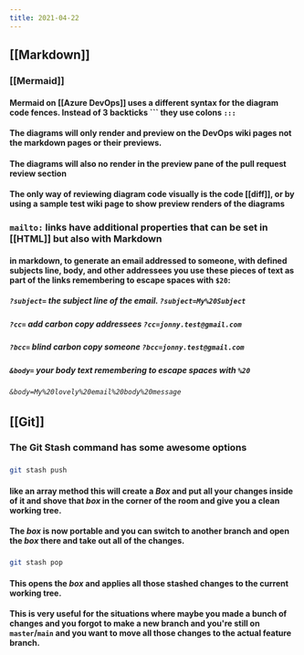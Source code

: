 ```yaml
---
title: 2021-04-22
---
```


## [[Markdown]]
### [[Mermaid]]
#### Mermaid on [[Azure DevOps]] uses a different syntax for the diagram code fences. Instead of 3 backticks \`\`\`  they use colons `:::`
#### The diagrams will only render and preview on the DevOps wiki pages not the markdown pages or their previews.
#### The diagrams will also no render in the preview pane of the pull request review section
#### The only way of reviewing diagram code visually is the code [[diff]], or by using a sample test wiki page to show preview renders of the diagrams
### `mailto:` links have additional properties that can be set in [[HTML]] but also with Markdown
#### in markdown, to generate an email addressed to someone, with defined subjects line, body, and other addressees you use these pieces of text as part of the links remembering to escape spaces with `$20`:
##### `?subject=` the subject line of the email. `?subject=My%20Subject`
##### `?cc=` add carbon copy addressees `?cc=jonny.test@gmail.com`
##### `?bcc=` blind carbon copy someone `?bcc=jonny.test@gmail.com`
##### `&body=` your body text remembering to escape spaces with `%20`
###### `&body=My%20lovely%20email%20body%20message`
#####
## [[Git]]
### The Git Stash command has some awesome options
###
```bash
git stash push 
```
#### like an array method this will create a _Box_ and put all your changes inside of it and shove that _box_ in the corner of the room and give you a clean working tree.
#### The _box_ is now portable and you can switch to another branch and open the _box_ there and take out all of the changes.
###
```bash
git stash pop
```
#### This opens the _box_ and applies all those stashed changes to the current working tree.
#### This is very useful for the situations where maybe you made a bunch of changes and you forgot to make a new branch and you're still on `master`/`main` and you want to move all those changes to the actual feature branch.
##
